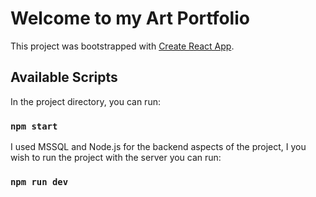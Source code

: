 # Welcome to my Art Portfolio

This project was bootstrapped with [Create React App](https://github.com/facebook/create-react-app).

## Available Scripts

In the project directory, you can run:

### `npm start`

I used MSSQL and Node.js for the backend aspects of the project, I you wish to run the project with the server you can run:

### `npm run dev`


